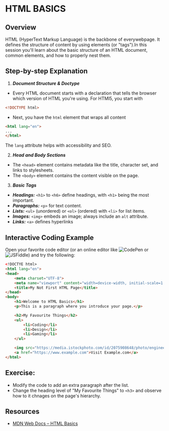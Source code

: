 # HTML BASICS
## Overview
HTML (HyperText Markup Language) is the backbone of everywebpage. It defines the structure of content by using elements (or "tags").In this session you'll learn about the basic structure of an HTML document, common elements, and how to properly nest them.
## Step-by-step Explanation
1. ***Document Structure & Doctype***
+ Every HTML document starts with a declaration that tells the browser which version of HTML you're using. For HTMl5, you start with
```html
<!DOCTYPE html>
```
+ Next, you have the `html` element that wraps all content
```html
<html lang="en">
...
</html>
```
The `lang` attribute helps with accessibility and SEO.

2. ***Head and Body Sections***
+ The `<head>` element contains metadata like the title, character set, and links to stylesheets.
+ The `<body>` element contains the content visible on the page.
3. ***Basic Tags***
+ ***Headings:*** `<h1>` to `<h6>` define headings, with `<h1>` being the most important.
+ ***Paragraphs:*** `<p>` for text content.
+ ***Lists:*** `<ul>` (unordered) or `<ol>` (ordered) with `<li>` for list items.
+ ***Images:*** `<img>` embeds an image;  always include an `alt` attribute.
+ ***Links:*** `<a>` defines hyperlinks

## Interactive Coding Example
Open your favorite code editor (or an online editor like ![CodePen](https://codepen.io/pen/) or ![JSFiddle](https://jsfiddle.net/)) and try the following:

```html
<!DOCTYE html>
<html lang="en">
<head>
    <meta charset="UTF-8">
    <meta name="viewport" content="width=device-width, initial-scale=1.0">
    <title>My Not First HTML Page</title>
</head>
<body>
    <h1>Welcome to HTML Basics</h1>
    <p>This is a paragraph where you introduce your page.</p>

    <h2>My Favourite Things</h2>
    <ul>
        <li>Coding</li>
        <li>Design</li>
        <li>Gaming</li>
    </ul>

    <img src="https://media.istockphoto.com/id/2075908648/photo/engineer-man-hand-type-keyboard-input-configuration-data-ode-for-register-system-structure-or.webp?s=612x612&w=is&k=20&c=H3eN_gF30LRRvD9ex27D0kBRf7mBrzGr1uP9SK0BtwU=" alt="Placeholer image"><br>
    <a href="https://www.example.com">Visit Example.com</a>
</html>
```

## Exercise:
+ Modify the code to add an extra paragraph after the list.
+ Change the heading level of "My Favourite Things" to `<h3>` and observe how to it chnages on the page's hierarchy.

## Resources
+ [MDN Web Docs – HTML Basics](https://developer.mozilla.org/en-US/docs/Learn_web_development/Getting_started/Your_first_website/Creating_the_content)

